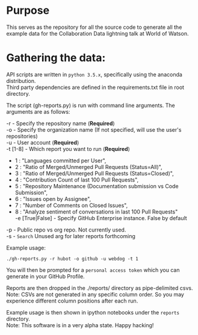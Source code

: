 # Purpose

This serves as the repository for all the source code to generate all the example data for the Collaboration Data lightning talk at World of Watson.  

# Gathering the data:  

API scripts are written in `python 3.5.x`, specifically using the anaconda distribution.  
Third party dependencies are defined in the requirements.txt file in root directory.  

The script (gh-reports.py) is run with command line arguments. The arguments are as follows:  

-r - Specify the repository name (**Required**)  
-o - Specify the organization name (If not specified, will use the user's repositories)  
-u - User account (**Required**)  
-t [1-8] - Which report you want to run (**Required**)  
  - 1 : "Languages committed per User",  
  - 2 : "Ratio of Merged/Unmerged Pull Requests (Status=All)",  
  - 3 : "Ratio of Merged/Unmerged Pull Requests (Status=Closed)",  
  - 4 : "Contribution Count of last 100 Pull Requests",
  - 5 : "Repository Maintenance (Documentation submission vs Code Submission",  
  - 6 : "Issues open by Assignee",  
  - 7 : "Number of Comments on Closed Issues",  
  - 8 : "Analyze sentiment of conversations in last 100 Pull Requests"  
-e [True|False] - Specify GitHub Enterprise instance. False by default  

-p - Public repo vs org repo. Not currently used.  
-s - `Search` Unused arg for later reports forthcoming  

Example usage:  

`./gh-reports.py -r hubot -o github -u webdog -t 1`  

You will then be prompted for a `personal access token` which you can generate in your GitHub Profile.  

Reports are then dropped in the ./reports/ directory as pipe-delimited csvs. Note: CSVs are not generated in any specific column order. So you may experience different column positions after each run.  

Example usage is then shown in ipython notebooks under the `reports` directory.  
Note: This software is in a very alpha state. Happy hacking!  
